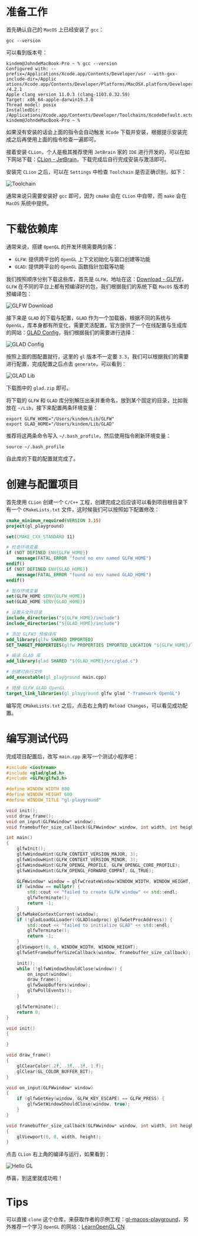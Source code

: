 <!--
@key 26
@title MacOS 搭建 OpenGL 开发环境
@date 2020-4-21
@labels Graphic OpenGL
@description 使用 CLion IDE + GLFW3 + GLAD 搭建 MacOS OpenGL 开发环境的详细流程
-->

# 准备工作

首先确认自己的 `MacOS` 上已经安装了 `gcc`：

```shell
gcc --version
```

可以看到版本号：

```shell
kindem@JohndeMacBook-Pro ~ % gcc --version
Configured with: --prefix=/Applications/Xcode.app/Contents/Developer/usr --with-gxx-include-dir=/Applic
ations/Xcode.app/Contents/Developer/Platforms/MacOSX.platform/Developer/SDKs/MacOSX.sdk/usr/include/c++
/4.2.1
Apple clang version 11.0.3 (clang-1103.0.32.59)
Target: x86_64-apple-darwin19.3.0
Thread model: posix
InstalledDir: /Applications/Xcode.app/Contents/Developer/Toolchains/XcodeDefault.xctoolchain/usr/bin
kindem@JohndeMacBook-Pro ~ % 
```

如果没有安装的话会上面的指令会自动触发 `XCode` 下载并安装，根据提示安装完成之后再使用上面的指令检查一遍即可。

接着安装 `CLion`，个人是极其推荐使用 `JetBrain` 家的 `IDE` 进行开发的，可以在如下网站下载：[CLion - JetBrain](https://www.jetbrains.com/clion/)，下载完成后自行完成安装与激活即可。

安装完 `CLion` 之后，可以在 `Settings` 中检查 `Toolchain` 是否正确识别，如下：

![Toolchain](../../img/36.png)

通常来说只需要安装好 `gcc` 即可，因为 `cmake` 会在 `CLion` 中自带，而 `make` 会在 `MacOS` 系统中提供。

# 下载依赖库

通常来说，搭建 `OpenGL` 的开发环境需要两剑客：

* `GLFW`: 提供跨平台的 `OpenGL` 上下文初始化与窗口创建等功能
* `GLAD`: 提供跨平台的 `OpenGL` 函数指针加载等功能

我们按照顺序分别下载这些库，首先是 `GLFW`，地址在这：[Download - GLFW](https://www.glfw.org/download.html)，`GLFW` 在不同的平台上都有预编译好的包，我们根据我们的系统下载 `MacOS` 版本的预编译包：

![GLFW Download](../../img/37.png)

接下来是 `GLAD` 的下载与配置，`GLAD` 作为一个加载器，根据不同的系统与 `OpenGL`，库本身都有所变化，需要灵活配置，官方提供了一个在线配置与生成库的网站：[GLAD Config](http://glad.dav1d.de/)，我们根据我们的需要进行选择：

![GLAD Config](../../img/38.png)

按照上面的图配置就行，这里的 `gl` 版本不一定要 `3.3`，我们可以根据我们的需要进行配置，完成配置之后点击 `generate`，可以看到：

![GLAD Lib](../../img/39.png)

下载图中的 `glad.zip` 即可。

将下载的 `GLFW` 和 `GLAD` 库分别解压出来并重命名，放到某个固定的目录，比如我放在 `~/Lib`，接下来配置两条环境变量：

```shell
export GLFW_HOME="/Users/kindem/Lib/GLFW"
export GLAD_HOME="/Users/kindem/Lib/GLAD"
```

推荐将这两条命令写入 `~/.bash_profile`，然后使用指令刷新环境变量：

```shell
source ~/.bash_profile
```

自此库的下载的配置就完成了。

# 创建与配置项目

首先使用 `CLion` 创建一个 `C/C++` 工程，创建完成之后应该可以看到项目根目录下有一个 `CMakeLists.txt` 文件，这时候我们可以按照如下配置修改：

```cmake
cmake_minimum_required(VERSION 3.15)
project(gl_playground)

set(CMAKE_CXX_STANDARD 11)

# 检查环境变量
if (NOT DEFINED ENV{GLFW_HOME})
    message(FATAL_ERROR "found no env named GLFW_HOME")
endif()
if (NOT DEFINED ENV{GLAD_HOME})
    message(FATAL_ERROR "found no env named GLAD_HOME")
endif()

# 暂存环境变量
set(GLFW_HOME $ENV{GLFW_HOME})
set(GLAD_HOME $ENV{GLAD_HOME})

# 设置头文件目录
include_directories("${GLFW_HOME}/include")
include_directories("${GLAD_HOME}/include")

# 添加 GLFW3 预编译库
add_library(glfw SHARED IMPORTED)
SET_TARGET_PROPERTIES(glfw PROPERTIES IMPORTED_LOCATION "${GLFW_HOME}/lib-macos/libglfw.3.dylib")

# 编译 GLAD 库
add_library(glad SHARED "${GLAD_HOME}/src/glad.c")

# 创建可执行文件
add_executable(gl_playground main.cpp)

# 链接 GLFW GLAD OpenGL
target_link_libraries(gl_playground glfw glad "-framework OpenGL")
```

编写完 `CMakeLists.txt` 之后，点击右上角的 `Reload Changes`，可以看见成功配置。

# 编写测试代码

完成项目配置后，改写 `main.cpp` 来写一个测试小程序吧：

```cpp
#include <iostream>
#include <glad/glad.h>
#include <GLFW/glfw3.h>

#define WINDOW_WIDTH 800
#define WINDOW_HEIGHT 600
#define WINDOW_TITLE "gl-playground"

void init();
void draw_frame();
void on_input(GLFWwindow* window);
void framebuffer_size_callback(GLFWwindow* window, int width, int height);

int main()
{
    glfwInit();
    glfwWindowHint(GLFW_CONTEXT_VERSION_MAJOR, 3);
    glfwWindowHint(GLFW_CONTEXT_VERSION_MINOR, 3);
    glfwWindowHint(GLFW_OPENGL_PROFILE, GLFW_OPENGL_CORE_PROFILE);
    glfwWindowHint(GLFW_OPENGL_FORWARD_COMPAT, GL_TRUE);

    GLFWwindow* window = glfwCreateWindow(WINDOW_WIDTH, WINDOW_HEIGHT, WINDOW_TITLE, nullptr, nullptr);
    if (window == nullptr) {
        std::cout << "failed to create GLFW window" << std::endl;
        glfwTerminate();
        return -1;
    }
    glfwMakeContextCurrent(window);
    if (!gladLoadGLLoader((GLADloadproc) glfwGetProcAddress)) {
        std::cout << "failed to initialize GLAD" << std::endl;
        glfwTerminate();
        return -1;
    }
    glViewport(0, 0, WINDOW_WIDTH, WINDOW_HEIGHT);
    glfwSetFramebufferSizeCallback(window, framebuffer_size_callback);

    init();
    while (!glfwWindowShouldClose(window)) {
        on_input(window);
        draw_frame();
        glfwSwapBuffers(window);
        glfwPollEvents();
    }

    glfwTerminate();
    return 0;
}

void init()
{

}

void draw_frame()
{
    glClearColor(.2f, .3f, .3f, 1.f);
    glClear(GL_COLOR_BUFFER_BIT);
}

void on_input(GLFWwindow* window)
{
    if (glfwGetKey(window, GLFW_KEY_ESCAPE) == GLFW_PRESS) {
        glfwSetWindowShouldClose(window, true);
    }
}

void framebuffer_size_callback(GLFWwindow* window, int width, int height)
{
    glViewport(0, 0, width, height);
}
```

点击 `CLion` 右上角的编译与运行，如果看到：

![Hello GL](../../img/40.png)

恭喜，到这里就成功啦！

# Tips

可以直接 `clone` 这个仓库，来获取作者的示例工程：[gl-macos-playground](https://github.com/FlyAndNotDown/gl-macos-playground)，另外推荐一个学习 `OpenGL` 的网站：[LearnOpenGL CN](https://learnopengl-cn.github.io)